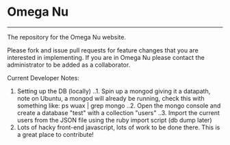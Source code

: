 Omega Nu
====
----

The repository for the Omega Nu website.

Please fork and issue pull requests for feature changes
that you are interested in implementing. If you are in Omega Nu
please contact the administrator to be added as a collaborator.

Current Developer Notes:

1. Setting up the DB (locally)
	..1. Spin up a mongod giving it a datapath, note on Ubuntu, a mongod will already be running, check this with 
something like: ps wuax | grep mongo
	..2. Open the mongo console and create a database "test" with a collection "users"
	..3. Import the current users from the JSON file using the ruby import script (db dump later)
2. Lots of hacky front-end javascript, lots of work to be done there. This is a great place to contribute!

